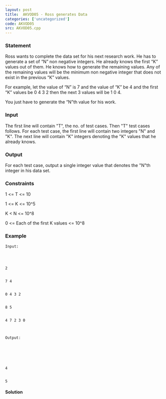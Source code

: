```yaml
---
layout: post
title:  AKVOD05 - Ross generates Data
categories: ['uncategorized']
code: AKVOD05
src: AKVOD05.cpp
---
```


### **Statement**

Ross wants to complete the data set for his next research work. He has to
generate a set of “N” non negative integers. He already knows the first “K”
values out of them. He knows how to generate the remaining values. Any of the
remaining values will be the minimum non negative integer that does not exist
in the previous “K” values.

For example, let the value of “N” is 7 and the value of “K” be 4 and the first
“K” values be 0 4 3 2 then the next 3 values will be 1 0 4.

You just have to generate the “N”th value for his work.

### Input

The first line will contain "T", the no. of test cases. Then "T" test cases
follows. For each test case, the first line will contain two integers "N" and
"K". The next line will contain "K" integers denoting the "K" values that he
already knows.

### Output

For each test case, output a single integer value that denotes the "N"th
integer in his data set.

### Constraints

1 <= T <= 10

1 <= K <= 10^5

K < N <= 10^8

0 <= Each of the first K values <= 10^8

### Example

    
    
    Input:
    
    
    
    2
    
    
    7 4
    
    
    0 4 3 2
    
    
    8 5
    
    
    4 7 2 3 0
    
    Output:
    
    
    
    
    4
    
    
    5



#### **Solution**



